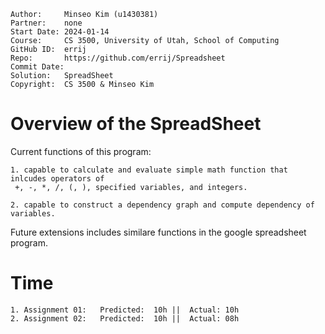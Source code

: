 ```
Author:		Minseo Kim (u1430381)
Partner:	none
Start Date:	2024-01-14
Course:		CS 3500, University of Utah, School of Computing
GitHub ID:	errij
Repo:		https://github.com/errij/Spreadsheet
Commit Date:
Solution:	SpreadSheet
Copyright:	CS 3500 & Minseo Kim
```

# Overview of the SpreadSheet

Current functions of this program:
	
	1. capable to calculate and evaluate simple math function that inlcudes operators of
	 +, -, *, /, (, ), specified variables, and integers.

	2. capable to construct a dependency graph and compute dependency of variables. 


Future extensions includes similare functions in the google spreadsheet program.

# Time

	1. Assignment 01:	Predicted:	10h	||	Actual:	10h
	2. Assignment 02:	Predicted:	10h	||	Actual:	08h